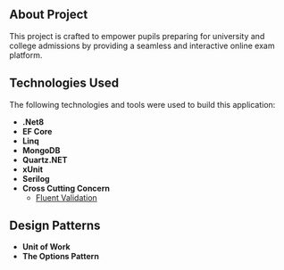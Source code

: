 ## About Project
This project is crafted to empower pupils preparing for university and college admissions by providing a seamless and interactive online exam platform.
## Technologies Used
The following technologies and tools were used to build this application:
  - **.Net8**
  - **EF Core**
  - **Linq**
  - **MongoDB**
  - **Quartz.NET**
  - **xUnit**
  - **Serilog**
  - **Cross Cutting Concern**
     - [Fluent Validation](https://fluentvalidation.net/)

  ## Design Patterns
  - **Unit of Work**
  - **The Options Pattern**
 
